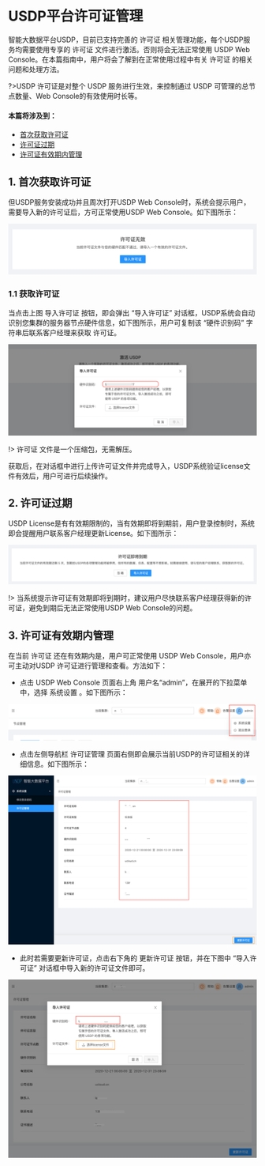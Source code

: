 # USDP平台许可证管理

智能大数据平台USDP，目前已支持完善的 许可证 相关管理功能，每个USDP服务均需要使用专享的 许可证 文件进行激活。否则将会无法正常使用 USDP Web Console。在本篇指南中，用户将会了解到在正常使用过程中有关 许可证 的相关问题和处理方法。

?>USDP 许可证是对整个 USDP 服务进行生效，来控制通过 USDP 可管理的总节点数量、Web Console的有效使用时长等。

#### 本篇将涉及到：

- [首次获取许可证](usdpdc/1.0.x/webconsole/license?id=_1-首次获取许可证)
- [许可证过期](usdpdc/1.0.x/webconsole/license?id=_2-许可证过期)
- [许可证有效期内管理](usdpdc/1.0.x/webconsole/license?id=_3-许可证有效期内管理)



## 1. 首次获取许可证

但USDP服务安装成功并且周次打开USDP Web Console时，系统会提示用户，需要导入新的许可证后，方可正常使用USDP Web Console。如下图所示：

![](../../images/1.0.x/webconsole/license/导入license.png)



### 1.1 获取许可证

当点击上图 <kbd>导入许可证</kbd> 按钮，即会弹出 “导入许可证” 对话框，USDP系统会自动识别您集群的服务器节点硬件信息，如下图所示，用户可复制该 “硬件识别码” 字符串后联系客户经理来获取 许可证。

![](../../images/1.0.x/webconsole/license/导入license01.png)

!> 许可证 文件是一个压缩包，无需解压。

获取后，在对话框中进行上传许可证文件并完成导入，USDP系统验证license文件有效后，用户可进行后续操作。

## 2. 许可证过期

USDP License是有有效期限制的，当有效期即将到期前，用户登录控制时，系统即会提醒用户联系客户经理更新License。如下图所示：

![](../../images/1.0.x/webconsole/license/license提示.png)

!> 当系统提示许可证有效期即将到期时，建议用户尽快联系客户经理获得新的许可证，避免到期后无法正常使用USDP Web Console的问题。



## 3. 许可证有效期内管理

在当前 许可证 还在有效期内是，用户可正常使用 USDP Web Console，用户亦可主动对USDP 许可证进行管理和查看。方法如下：

- 点击 USDP Web Console 页面右上角 用户名“admin”，在展开的下拉菜单中，选择 <kbd>系统设置</kbd> 。如下图所示：

![](../../images/1.0.x/webconsole/license/2020-12-2210.53.28.png)

- 点击左侧导航栏 <kbd>许可证管理</kbd> 页面右侧即会展示当前USDP的许可证相关的详细信息。如下图所示：

![](../../images/1.0.x/webconsole/license/2020-12-2210.55.33.png)

- 此时若需要更新许可证，点击右下角的 <kbd>更新许可证</kbd> 按钮，并在下图中 “导入许可证” 对话框中导入新的许可证文件即可。

![](../../images/1.0.x/webconsole/license/2020-12-2210.59.35.png)